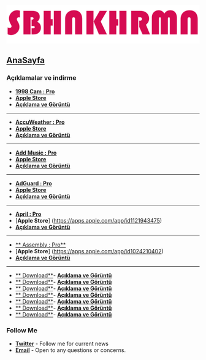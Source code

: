 ![download](https://github.com/sbhnkhrmn/sbhnkhrmn.github.io/raw/master/ikonlar/ReadMe_Sbhnkhrmn.png)

## [**AnaSayfa**](https://sbhnkhrmn.github.io/) 
### Açıklamalar ve indirme  
* [**1998 Cam : Pro**](https://github.com/sbhnkhrmn/sbhnkhrmn.github.io/raw/master/debs/com.sbhnkhrmn.1998cam.pro_1.6.9_iphoneos-arm.deb) 
* [**Apple Store**](https://apps.apple.com/app/id1450480287)
* [**Açıklama ve Görüntü**](https://sbhnkhrmn.github.io/depictions/com.sbhnkhrmn.1998cam.pro/index.html)
___________________________
* [**AccuWeather : Pro**](https://github.com/sbhnkhrmn/sbhnkhrmn.github.io/raw/master/debs/com.sbhnkhrmn.accuweather.pro_13.0.5_iphoneos-arm.deb)
* [**Apple Store**](https://apps.apple.com/app/id300048137)
* [**Açıklama ve Görüntü**](https://sbhnkhrmn.github.io/depictions/com.sbhnkhrmn.accuweather.pro/index.html)
________________________
* [**Add Music : Pro**](https://github.com/sbhnkhrmn/sbhnkhrmn.github.io/raw/master/debs/com.sbhnkhrmn.addmusic.pro_6.1-1_iphoneos-arm.deb)
* [**Apple Store**](https://apps.apple.com/app/id947792997)
* [**Açıklama ve Görüntü**](https://sbhnkhrmn.github.io/depictions/com.sbhnkhrmn.addmusic.pro/index.html)
________________________
* [**AdGuard : Pro**](https://github.com/sbhnkhrmn/sbhnkhrmn.github.io/raw/master/debs/com.sbhnkhrmn.adguard.pro_3.1.4-1_iphoneos-arm.deb)
* [**Apple Store**](https://apps.apple.com/app/id1047223162)
* [**Açıklama ve Görüntü**]( https://sbhnkhrmn.github.io/depictions/com.sbhnkhrmn.adguard.pro/index.html)
________________________
* [**April : Pro**](https://github.com/sbhnkhrmn/sbhnkhrmn.github.io/raw/master/debs/com.sbhnkhrmn.april.pro_2.8.0_iphoneos-arm.deb)
* [**Apple Store**] (https://apps.apple.com/app/id1121943475)
* [**Açıklama ve Görüntü**](https://sbhnkhrmn.github.io/depictions/com.sbhnkhrmn.april.pro/index.html)
________________________
* [** Assembly : Pro**](https://github.com/sbhnkhrmn/sbhnkhrmn.github.io/raw/master/debs/com.sbhnkhrmn.assembly.pro_2.3_iphoneos-arm.deb)
* [**Apple Store**] (https://apps.apple.com/app/id1024210402)
* [**Açıklama ve Görüntü**](https://sbhnkhrmn.github.io/depictions/com.sbhnkhrmn.assembly.pro/index.html)
________________________
* [** Download**](https://github.com/sbhnkhrmn/sbhnkhrmn.github.io/raw/master/)- [**Açıklama ve Görüntü**]()
* [** Download**](https://github.com/sbhnkhrmn/sbhnkhrmn.github.io/raw/master/)- [**Açıklama ve Görüntü**]()
* [** Download**](https://github.com/sbhnkhrmn/sbhnkhrmn.github.io/raw/master/)- [**Açıklama ve Görüntü**]()
* [** Download**](https://github.com/sbhnkhrmn/sbhnkhrmn.github.io/raw/master/)- [**Açıklama ve Görüntü**]()
* [** Download**](https://github.com/sbhnkhrmn/sbhnkhrmn.github.io/raw/master/)- [**Açıklama ve Görüntü**]()
* [** Download**](https://github.com/sbhnkhrmn/sbhnkhrmn.github.io/raw/master/)- [**Açıklama ve Görüntü**]()
* [** Download**](https://github.com/sbhnkhrmn/sbhnkhrmn.github.io/raw/master/)- [**Açıklama ve Görüntü**]()


### Follow Me
* [**Twitter**](https://twitter.com/sbhnkhrmn) - Follow me for current news
* [**Email**](mailto:khrmn.sbhn@gmail.com) - Open to any questions or concerns.

